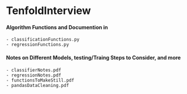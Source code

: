 # TenfoldInterview

#### Algorithm Functions and Documention in 
	- classificationFunctions.py
	- regressionFunctions.py
	
#### Notes on Different Models, testing/Traing Steps to Consider, and more
	- classifierNotes.pdf
	- regressionNotes.pdf
	- functionsToMakeStill.pdf
	- pandasDataCleaning.pdf

